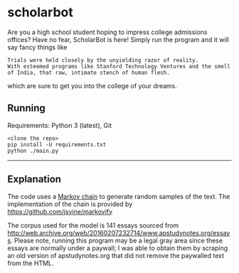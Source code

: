 # scholarbot

Are you a high school student hoping to impress college admissions offices? Have no fear, ScholarBot is here! Simply run the program and it will say fancy things like

```
Trials were held closely by the unyielding razor of reality.
With esteemed programs like Stanford Technology Ventures and the smell of India, that raw, intimate stench of human flesh.
```

which are sure to get you into the college of your dreams.

## Running

Requirements: Python 3 (latest), Git

```
<clone the repo>
pip install -U requirements.txt
python ./main.py
```

---

## Explanation

The code uses a [Markov chain](https://en.wikipedia.org/wiki/Markov_chain) to generate random samples of the text. The implementation of the chain is provided by https://github.com/jsvine/markovify

The corpus used for the model is 141 essays sourced from http://web.archive.org/web/20160207232714/www.apstudynotes.org/essays. Please note, running this program may be a legal gray area since these essays are normally under a paywall; I was able to obtain them by scraping an old version of apstudynotes.org that did not remove the paywalled text from the HTML.
